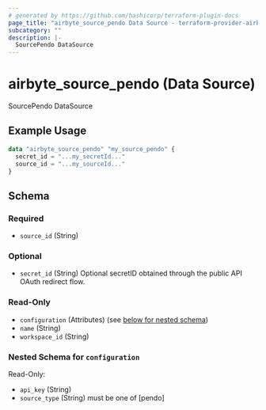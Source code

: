 ```yaml
---
# generated by https://github.com/hashicorp/terraform-plugin-docs
page_title: "airbyte_source_pendo Data Source - terraform-provider-airbyte"
subcategory: ""
description: |-
  SourcePendo DataSource
---
```


# airbyte_source_pendo (Data Source)

SourcePendo DataSource

## Example Usage

```terraform
data "airbyte_source_pendo" "my_source_pendo" {
  secret_id = "...my_secretId..."
  source_id = "...my_sourceId..."
}
```

<!-- schema generated by tfplugindocs -->
## Schema

### Required

- `source_id` (String)

### Optional

- `secret_id` (String) Optional secretID obtained through the public API OAuth redirect flow.

### Read-Only

- `configuration` (Attributes) (see [below for nested schema](#nestedatt--configuration))
- `name` (String)
- `workspace_id` (String)

<a id="nestedatt--configuration"></a>
### Nested Schema for `configuration`

Read-Only:

- `api_key` (String)
- `source_type` (String) must be one of [pendo]


